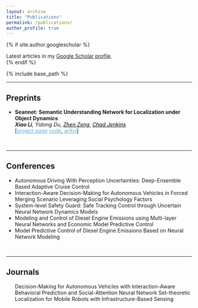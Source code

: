```yaml
---
layout: archive
title: "Publications"
permalink: /publications/
author_profile: true
---
```


{% if site.author.googlescholar %}
  <div class="wordwrap">Latest articles in my <a href="{{site.author.googlescholar}}"> Google Scholar profile</a>.</div>
{% endif %}

{% include base_path %}
<!-- ============================================================================ -->
<!-- ============================================================================ -->
<hr /> <h2>Preprints</h2> 
<!-- ============================================================================ -->
<ul>
  <li>
    <b>Seannet: Semantic Understanding Network for Localization under Object Dynamics<br/>
    </b>
    <i><b>Xiao Li</b>,  
    Yidong Du</i>, 
    <a href="https://www.zhenzeng.org/" target="_blank" style="color:#000000;"><i>Zhen Zeng</i></a>, 
    <a href="https://ocj.name/" target="_blank" style="color:#000000;"><i>Chad Jenkins</i></a> 
    <br/>
    [<a href="https://xiaolisean.github.io/publication/2021-10-05-ArXivSeanNet" target="_blank" style="color:#5DADE2;">project page</a>
    <a href="https://github.com/XiaoLiSean/Cognitive-Map/tree/CoRL2021" target="_blank" style="color:#5DADE2;">code</a>,
    <a href="https://arxiv.org/abs/2110.02276" target="_blank" style="color:#5DADE2;">arXiv</a>]
  </li>
</ul>  
<!-- ============================================================================ -->
<br/> 
<!-- ============================================================================ -->
<!-- ============================================================================ -->
<hr /> <h2>Conferences</h2> 
<!-- ============================================================================ -->
<ul>
  <li>
  Autonomous Driving With Perception Uncertainties: Deep-Ensemble Based Adaptive Cruise Control
  </li>
  <!-- ---------------------------------------------------- -->
  <li>
  Interaction-Aware Decision-Making for Autonomous Vehicles in Forced Merging Scenario Leveraging Social Psychology Factors
  </li>
  <!-- ---------------------------------------------------- -->
  <li>
  System-level Safety Guard: Safe Tracking Control through Uncertain Neural Network Dynamics Models
  </li>
  <!-- ---------------------------------------------------- -->
  <li>
  Modeling and Control of Diesel Engine Emissions using Multi-layer Neural Networks and Economic Model Predictive Control
  </li>
  <!-- ---------------------------------------------------- -->
  <li>
  Model Predictive Control of Diesel Engine Emissions Based on Neural Network Modeling
  </li>
</ul>
<!-- ============================================================================ -->
<br/> 
<!-- ============================================================================ -->
<!-- ============================================================================ -->
<hr /> <h2>Journals</h2> 
<!-- ============================================================================ -->
<ul>
  Decision-Making for Autonomous Vehicles with Interaction-Aware Behavioral Prediction and Social-Attention Neural Network
  </li>
  <!-- ---------------------------------------------------- -->
  Set-theoretic Localization for Mobile Robots with Infrastructure-Based Sensing
  </li>
</ul>
<!-- ============================================================================ -->
<br/> 
<!-- ============================================================================ -->
<!-- ============================================================================ -->
